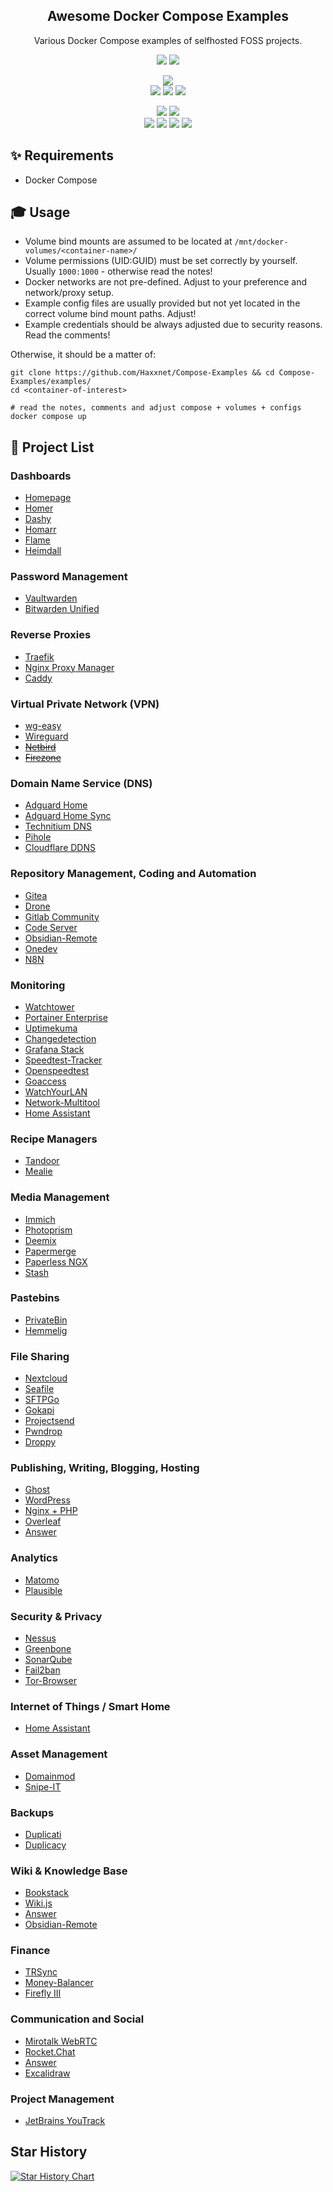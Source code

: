<div align="center" width="100%">
    <h2>Awesome Docker Compose Examples</h2>
    <p>Various Docker Compose examples of selfhosted FOSS projects.</p>
    <a target="_blank" href="https://github.com/docker/compose"><img src="https://badgen.net/badge/icon/docker%20compose?icon=docker&label" /></a>
    <a target="_blank" href="https://www.reddit.com/r/selfhosted"><img src="https://badgen.net/badge/icon/r%2fselfhosted?icon=reddit&label&color=red" /></a><p>
    <a target="_blank" href="#"><img src="http://ForTheBadge.com/images/badges/makes-people-smile.svg" /></a><br>
    <a target="_blank" href="https://github.com/Haxxnet/Compose-Examples/stargazers"><img src="https://img.shields.io/github/stars/Haxxnet/Compose-Examples.svg?style=social&label=Star" /></a>
    <a target="_blank" href="https://github.com/Haxxnet/Compose-Examples/network/members"><img src="https://img.shields.io/github/forks/Haxxnet/Compose-Examples.svg?style=social&label=Fork" /></a>
    <a target="_blank" href="https://github.com/Haxxnet/Compose-Examples/watchers"><img src="https://img.shields.io/github/watchers/Haxxnet/Compose-Examples.svg?style=social&label=Watch" /></a><p>
    <a target="_blank" href="https://github.com/l4rm4nd"><img src="https://img.shields.io/badge/maintainer-LRVT-orange" /></a>
    <a target="_blank" href="https://GitHub.com/Haxxnet/Compose-Examples/graphs/contributors/"><img src="https://img.shields.io/github/contributors/Haxxnet/Compose-Examples.svg" /></a><br>
    <a target="_blank" href="https://github.com/Haxxnet/Compose-Examples/issues/new/choose"><img src="https://img.shields.io/badge/PRs+Issues-welcome-brightgreen.svg?style=flat-square" /></a>
    <a target="_blank" href="https://GitHub.com/Haxxnet/Compose-Examples/commits/"><img src="https://img.shields.io/github/last-commit/Haxxnet/Compose-Examples.svg" /></a>
    <a target="_blank" href="https://GitHub.com/Haxxnet/Compose-Examples/issues/"><img src="https://img.shields.io/github/issues/Haxxnet/Compose-Examples.svg" /></a>
    <a target="_blank" href="https://github.com/Haxxnet/Compose-Examples/issues?q=is%3Aissue+is%3Aclosed"><img src="https://img.shields.io/github/issues-closed/Haxxnet/Compose-Examples.svg" /></a>
    
</div>

## ✨ Requirements
- Docker Compose

## 🎓 Usage
- Volume bind mounts are assumed to be located at `/mnt/docker-volumes/<container-name>/`
- Volume permissions (UID:GUID) must be set correctly by yourself. Usually `1000:1000` - otherwise read the notes!
- Docker networks are not pre-defined. Adjust to your preference and network/proxy setup.
- Example config files are usually provided but not yet located in the correct volume bind mount paths. Adjust!
- Example credentials should be always adjusted due to security reasons. Read the comments!

Otherwise, it should be a matter of:
````
git clone https://github.com/Haxxnet/Compose-Examples && cd Compose-Examples/examples/
cd <container-of-interest>

# read the notes, comments and adjust compose + volumes + configs
docker compose up
````
## 🐳 Project List

### Dashboards
- [Homepage](examples/homepage)
- [Homer](examples/homer)
- [Dashy](examples/dashy)
- [Homarr](examples/homarr)
- [Flame](examples/flame)
- [Heimdall](examples/heimdall)

### Password Management
- [Vaultwarden](examples/vaultwarden)
- [Bitwarden Unified](examples/bitwarden-unified)

### Reverse Proxies
- [Traefik](examples/traefik)
- [Nginx Proxy Manager](examples/nginx-proxy-manager)
- [Caddy](examples/caddy)

### Virtual Private Network (VPN)
- [wg-easy](examples/wg-easy)
- [Wireguard](examples/wireguard)
- ~~[Netbird](examples/https://github.com/netbirdio/netbird)~~
- ~~[Firezone](examples/https://github.com/firezone/firezone)~~

### Domain Name Service (DNS)
- [Adguard Home](examples/adguard-home)
- [Adguard Home Sync](examples/adguard-home-sync)
- [Technitium DNS](examples/technitium-dns)
- [Pihole](examples/pihole)
- [Cloudflare DDNS](examples/cloudflare-ddns)

### Repository Management, Coding and Automation
- [Gitea](examples/gitea)
- [Drone](examples/drone)
- [Gitlab Community](examples/gitlab-ce)
- [Code Server](examples/code-server)
- [Obsidian-Remote](examples/obsidian-remote)
- [Onedev](examples/onedev)
- [N8N](examples/n8n)

### Monitoring
- [Watchtower](examples/watchtower)
- [Portainer Enterprise](examples/portainer-ee)
- [Uptimekuma](examples/uptimekuma)
- [Changedetection](examples/changedetection)
- [Grafana Stack](examples/grafana-monitoring)
- [Speedtest-Tracker](examples/speedtest-tracker)
- [Openspeedtest](examples/openspeedtest)
- [Goaccess](examples/nginx-proxy-manager-goaccess)
- [WatchYourLAN](examples/watchyourlan)
- [Network-Multitool](examples/network-multitool)
- [Home Assistant](examples/homeassistant)

### Recipe Managers
- [Tandoor](examples/tandoor)
- [Mealie](examples/mealie)

### Media Management
- [Immich](examples/immich)
- [Photoprism](examples/photoprism)
- [Deemix](examples/deemix)
- [Papermerge](examples/papermerge)
- [Paperless NGX](examples/paperless-ngx)
- [Stash](examples/stash)

### Pastebins
- [PrivateBin](examples/privatebin)
- [Hemmelig](examples/hemmelig)

### File Sharing
- [Nextcloud](examples/nextcloud)
- [Seafile](examples/seafile)
- [SFTPGo](examples/sftpgo)
- [Gokapi](examples/gokapi)
- [Projectsend](examples/projectsend)
- [Pwndrop](examples/pwndrop)
- [Droppy](examples/droppy)

### Publishing, Writing, Blogging, Hosting
- [Ghost](examples/ghost)
- [WordPress](examples/wordpress)
- [Nginx + PHP](examples/nginx-php)
- [Overleaf](examples/overleaf)
- [Answer](examples/answer)

### Analytics
- [Matomo](examples/matomo)
- [Plausible](examples/plausible)

### Security & Privacy
- [Nessus](examples/nessus)
- [Greenbone](examples/greenbone)
- [SonarQube](examples/sonarqube)
- [Fail2ban](examples/fail2ban)
- [Tor-Browser](examples/tor-browser)

### Internet of Things / Smart Home
- [Home Assistant](examples/homeassistant)

### Asset Management
- [Domainmod](examples/domainmod)
- [Snipe-IT](examples/snipe-it)

### Backups
- [Duplicati](examples/duplicati)
- [Duplicacy](examples/duplicacy)

### Wiki & Knowledge Base
- [Bookstack](examples/bookstack)
- [Wiki.js](examples/wikijs)
- [Answer](examples/answer)
- [Obsidian-Remote](examples/obsidian-remote)

### Finance
- [TRSync](examples/trsync)
- [Money-Balancer](examples/money-balancer)
- [Firefly III](examples/firefly-iii)

### Communication and Social
- [Mirotalk WebRTC](examples/mirotalk)
- [Rocket.Chat](examples/rocketchat)
- [Answer](examples/answer)
- [Excalidraw](examples/excalidraw)

### Project Management
- [JetBrains YouTrack](examples/youtrack)

## Star History
[![Star History Chart](https://api.star-history.com/svg?repos=Haxxnet/Compose-Examples&type=Date)](https://star-history.com/#Haxxnet/Compose-Examples&Date)
